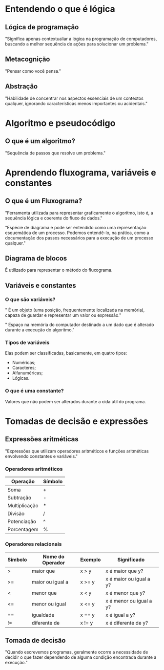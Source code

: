 # Entendendo o que é lógica

## Lógica de programação
"Significa apenas contextualiar a lógica na programação de computadores, buscando a melhor sequência de ações para solucionar um problema."

## Metacognição

"Pensar como você pensa."

## Abstração

"Habilidade de concentrar nos aspectos essenciais de um contextos qualquer, ignorando características menos importantes ou acidentais."

# Algoritmo e pseudocódigo

## O que é um algoritmo?

"Sequência de passos que resolve um problema."

# Aprendendo fluxograma, variáveis e constantes

## O que é um Fluxograma?

"Ferramenta utilizada para representar graficamente o algoritmo, isto é, a sequência lógica e coerente do fluxo de dados."

"Espécie de diagrama e pode ser entendido como uma representação esquemática de um processo. Podemos entendê-lo, na prática, como a documentação dos passos necessários para a execução de um processo qualquer."

## Diagrama de blocos

É utilizado para representar o método do fluxograma.

## Variáveis e constantes

### O que são variáveis? 

" É um objeto (uma posição, frequentemente localizada na memória), capaza de guardar e representar um valor ou expressão."

" Espaço na memória do computador destinado a um dado que é alterado durante a execução do algoritmo."

### Tipos de variáveis

Elas podem ser classificadas, basicamente, em quatro tipos:
* Numéricas;
* Caracteres;
* Alfanuméricas;
* Lógicas.

### O que é uma constante?

Valores que não podem ser alterados durante a cida útil do programa.

# Tomadas de decisão e expressões

## Expressões aritméticas

"Expressões que utilizam operadores aritméticos e funções aritméticas envolvendo constantes e variáveis."

### Operadores aritméticos


| Operação | Símbolo |
| ---- | ---- |
| Soma | + |
| Subtração | - |
| Multiplicação | * |
| Divisão | / |
| Potenciação | ^ | 
| Porcentagem | % | 

### Operadores relacionais

| Símbolo | Nome do Operador | Exemplo | Significado |
| ------- | ---------------- | ------- | ----------- |
| > | maior que | x > y | x é maior que y? |
| >= | maior ou igual a | x >= y | x é maior ou igual a y? |
| < | menor que | x < y | x é menor que y? |
| <= | menor ou igual | x <= y | x é menor ou igual a y? |
| == | igualdade | x == y | x é igual a y? |
| != | diferente de | x != y | x é diferente de y? |

##  Tomada de decisão

"Quando escrevemos programas, geralmente ocorre a necessidade de decidir o que fazer dependendo de alguma condição encontrada durante a execução."













